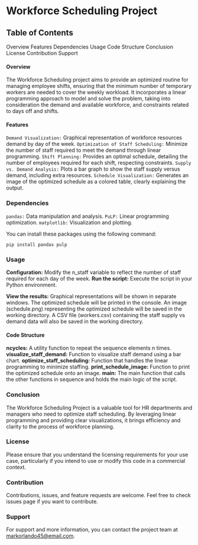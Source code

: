 # Workforce Scheduling Project

## Table of Contents
Overview
Features
Dependencies
Usage
Code Structure
Conclusion
License
Contribution
Support

#### Overview
The Workforce Scheduling project aims to provide an optimized routine for managing employee shifts, ensuring that the minimum number of temporary workers are needed to cover the weekly workload. It incorporates a linear programming approach to model and solve the problem, taking into consideration the demand and available workforce, and constraints related to days off and shifts.

#### Features
```Demand Visualization:``` Graphical representation of workforce resources demand by day of the week.
```Optimization of Staff Scheduling:``` Minimize the number of staff required to meet the demand through linear programming.
```Shift Planning:``` Provides an optimal schedule, detailing the number of employees required for each shift, respecting constraints.
```Supply vs. Demand Analysis:``` Plots a bar graph to show the staff supply versus demand, including extra resources.
```Schedule Visualization:``` Generates an image of the optimized schedule as a colored table, clearly explaining the output.

### Dependencies
```pandas:``` Data manipulation and analysis.
```PuLP:``` Linear programming optimization.
```matplotlib:``` Visualization and plotting.


You can install these packages using the following command:

```
pip install pandas pulp 
```

### Usage
**Configuration:** Modify the n_staff variable to reflect the number of staff required for each day of the week.
**Run the script:** Execute the script in your Python environment.

**View the results:**
Graphical representations will be shown in separate windows.
The optimized schedule will be printed in the console.
An image (schedule.png) representing the optimized schedule will be saved in the working directory.
A CSV file (workers.csv) containing the staff supply vs demand data will also be saved in the working directory.

#### Code Structure
**ncycles:** A utility function to repeat the sequence elements n times.
**visualize_staff_demand:** Function to visualize staff demand using a bar chart.
**optimize_staff_scheduling:** Function that handles the linear programming to minimize staffing.
**print_schedule_image:** Function to print the optimized schedule onto an image.
**main:** The main function that calls the other functions in sequence and holds the main logic of the script.

### Conclusion
The Workforce Scheduling Project is a valuable tool for HR departments and managers who need to optimize staff scheduling. By leveraging linear programming and providing clear visualizations, it brings efficiency and clarity to the process of workforce planning.

### License
Please ensure that you understand the licensing requirements for your use case, particularly if you intend to use or modify this code in a commercial context.

### Contribution
Contributions, issues, and feature requests are welcome. Feel free to check issues page if you want to contribute.

### Support
For support and more information, you can contact the project team at markorlando45@email.com.
